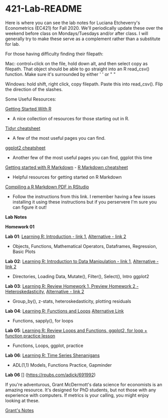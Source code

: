 # 421-Lab-README

Here is where you can see the lab notes for Luciana Etcheverry's Econometrics (EC421) for Fall 2020. We'll periodically update these over the weekend before class on Mondays/Tuesdays and/or after class. I will generally try to make these serve as a complement rather than a substitute for lab.

For those having difficulty finding their filepath: 

Mac: control+click on the file, hold down alt, and then select copy as filepath. That object should be able to go straight into an R read_csv() function. Make sure it's surrounded by either ' ' or " "

Windows: hold shift, right click, copy filepath. Paste this into read_csv(). Flip the direction of the slashes.

Some Useful Resources:

[Getting Started With R](https://support.rstudio.com/hc/en-us/articles/201141096-Getting-Started-with-R) 
- A nice collection of resources for those starting out in R.

[Tidyr cheatsheet](https://github.com/rstudio/cheatsheets/blob/master/data-import.pdf) 
- A few of the most useful pages you can find.

[ggplot2 cheatsheet](https://www.rstudio.com/wp-content/uploads/2015/03/ggplot2-cheatsheet.pdf)
- Another few of the most useful pages you can find, ggplot this time

[Getting started with R Markdown](https://rmarkdown.rstudio.com/lesson-1.html) - [R Markdown cheatsheet](https://rstudio.com/wp-content/uploads/2015/02/rmarkdown-cheatsheet.pdf)
- Helpful resources for getting started on R Markdown

[Compiling a R Markdown PDF in RStudio](https://yihui.org/tinytex/)
- Follow the instructions from this link. I remember having a few issues installing it using these instructions but if you perservere I'm sure you can figure it out!


**Lab Notes**

**Homework 01**


**Lab 01**: [Learning R: Introduction - link 1](https://github.com/ajdickinson/EC-421---Fall-2020/blob/main/Lab_01/Lab_01.md), [Alternative - link 2](https://rpubs.com/adick/673441)
- Objects, Functions, Mathematical Operators, Dataframes, Regression, Basic Plots

**Lab 02**: [Learning R: Introduction to Data Manipulation - link 1](https://github.com/ajdickinson/EC-421---Fall-2020/blob/main/Lab_02/Lab_02.md), [Alternative - link 2](https://rpubs.com/adick/673977)
- Directories, Loading Data, Mutate(), Filter(), Select(), Intro ggplot2

**Lab 03**: [Learning R: Review Homework 1, Preview Homework 2 - Heteroskedasticity](https://github.com/ajdickinson/EC-421--Fall-2020/blob/main/lab_03/lab_03.md), [Alternative - link 2](https://rpubs.com/adick/677581)
- Group_by(), z-stats, heteroskedasticity, plotting residuals

**Lab 04**: [Learning R: Functions and Loops](https://github.com/ajdickinson/EC-421--Fall-2020/blob/main/lab_04/lab04.md) [Alternative Link](https://rpubs.com/adick/682043)
- Functions, sapply(), for loops

**Lab 05**: [Learning R: Review Loops and Functions, ggplot2, for loop + function practice lesson](https://rpubs.com/adick/685216)
- Functions, Loops, ggplot, practice

**Lab 06**: [Learning R: Time Series Shenanigans](https://rpubs.com/adick/688839)
- ADL(1,1) Models, Functions Practice, Gapminder

**Lab 06** [] (https://rpubs.com/adick/691992)

If you're adventurous, Grant McDermott's data science for economists is an amazing resource. It's designed for PhD students, but not those with any experience with computers. If metrics is your calling, you might enjoy looking at these.

[Grant's Notes](https://github.com/uo-ec607/lectures)
